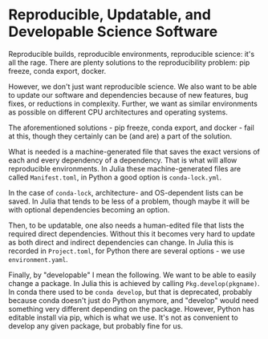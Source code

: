 # Reproducible, Updatable, and Developable Science Software

Reproducible builds, reproducible environments, reproducible science: it's all the rage. There are plenty solutions to the reproducibility problem: pip freeze, conda export, docker.

However, we don't just want reproducible science. We also want to be able to update our software and dependencies because of new features, bug fixes, or reductions in complexity. Further, we want as similar environments as possible on different CPU architectures and operating systems.

The aforementioned solutions - pip freeze, conda export, and docker - fail at this, though they certainly can be (and are) a part of the solution.

What is needed is a machine-generated file that saves the exact versions of each and every dependency of a dependency. That is what will allow reproducible environments. In Julia these machine-generated files are called `Manifest.toml`, in Python a good option is `conda-lock.yml`.

In the case of `conda-lock`, architecture- and OS-dependent lists can be saved. In Julia that tends to be less of a problem, though maybe it will be with optional dependencies becoming an option. 

Then, to be updatable, one also needs a human-edited file that lists the required direct dependencies. Without this it becomes very hard to update as both direct and indirect dependencies can change. In Julia this is recorded in `Project.toml`, for Python there are several options - we use `environment.yaml`.

Finally, by "developable" I mean the following. We want to be able to easily change a package. In Julia this is achieved by calling `Pkg.develop(pkgname)`. In conda there used to be `conda develop`, but that is deprecated, probably because conda doesn't just do Python anymore, and "develop" would need something very different depending on the package. However, Python has editable install via pip, which is what we use. It's not as convenient to develop any given package, but probably fine for us.